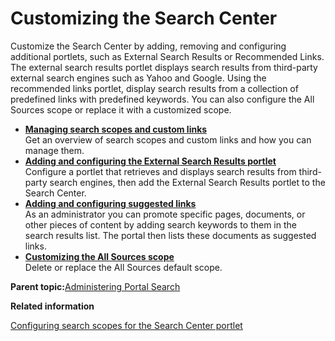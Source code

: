 # Customizing the Search Center

Customize the Search Center by adding, removing and configuring additional portlets, such as External Search Results or Recommended Links. The external search results portlet displays search results from third-party external search engines such as Yahoo and Google. Using the recommended links portlet, display search results from a collection of predefined links with predefined keywords. You can also configure the All Sources scope or replace it with a customized scope.

-   **[Managing search scopes and custom links](../admin-system/srtmgscops.md)**  
Get an overview of search scopes and custom links and how you can manage them.
-   **[Adding and configuring the External Search Results portlet](../admin-system/srtsearchlet.md)**  
Configure a portlet that retrieves and displays search results from third-party search engines, then add the External Search Results portlet to the Search Center.
-   **[Adding and configuring suggested links](../admin-system/srt_add_sugg_links.md)**  
As an administrator you can promote specific pages, documents, or other pieces of content by adding search keywords to them in the search results list. The portal then lists these documents as suggested links.
-   **[Customizing the All Sources scope](../admin-system/srtcustomscope.md)**  
Delete or replace the All Sources default scope.

**Parent topic:**[Administering Portal Search](../admin-system/srtadmsrch.md)

**Related information**  


[Configuring search scopes for the Search Center portlet](../admin-system/srtcfg_sc_scopes.md)

